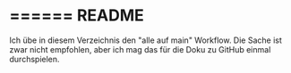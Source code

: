 ======
README
======

Ich übe in diesem Verzeichnis den "alle auf main" Workflow.
Die Sache ist zwar nicht empfohlen, aber ich mag das für die Doku zu GitHub einmal durchspielen.

